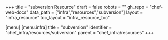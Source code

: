 +++
title = "subversion Resource"
draft = false
robots = ""
gh_repo = "chef-web-docs"
data_path = ["infra","resources","subversion"]
layout = "infra_resource"
toc_layout = "infra_resource_toc"

[menu]
  [menu.infra]
    title = "subversion"
    identifier = "chef_infra/resources/subversion"
    parent = "chef_infra/resources"
+++

<!-- The contents of this page are automatically generated from the subversion.yaml file in the data directory. -->
<!-- To suggest a change, edit the https://github.com/chef/chef/blob/main/lib/chef/resource/subversion.rb file
      and submit a pull request to the https://github.com/chef/chef repository. -->
